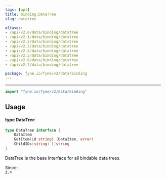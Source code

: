 ```yaml
---
tags: [api]
title: binding.DataTree
slug: datatree

aliases:
- /api/v2.0/data/binding/datatree
- /api/v2.1/data/binding/datatree
- /api/v2.2/data/binding/datatree
- /api/v2.3/data/binding/datatree
- /api/v2.4/data/binding/datatree
- /api/v2.5/data/binding/datatree
- /api/v2.6/data/binding/datatree
- /api/v2.7/data/binding/datatree

package: fyne.io/fyne/v2/data/binding
---
```



---
```go
import "fyne.io/fyne/v2/data/binding"
```

## Usage

#### type DataTree

```go
type DataTree interface {
	DataItem
	GetItem(id string) (DataItem, error)
	ChildIDs(string) []string
}
```

DataTree is the base interface for all bindable data trees.


<div class="since">Since: <code>
2.4</code></div>
